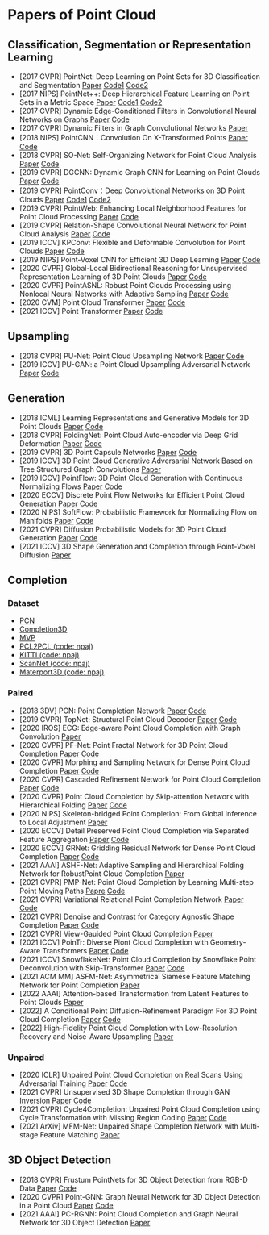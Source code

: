 # Papers of Point Cloud

## Classification, Segmentation or Representation Learning

* [2017 CVPR] PointNet: Deep Learning on Point Sets for 3D Classification and Segmentation [Paper](https://arxiv.org/pdf/1612.00593) [Code1](https://github.com/charlesq34/pointnet) [Code2](https://github.com/fxia22/pointnet.pytorch)
* [2017 NIPS] PointNet++: Deep Hierarchical Feature Learning on Point Sets in a Metric Space [Paper](https://arxiv.org/pdf/1706.02413.pdf) [Code1](https://github.com/charlesq34/pointnet2) [Code2](https://github.com/yanx27/Pointnet_Pointnet2_pytorch)
* [2017 CVPR] Dynamic Edge-Conditioned Filters in Convolutional Neural Networks on Graphs [Paper](https://arxiv.org/pdf/1704.02901.pdf) [Code](https://github.com/mys007/ecc)
* [2017 CVPR] Dynamic Filters in Graph Convolutional Networks [Paper](https://openaccess.thecvf.com/content_cvpr_2017/papers/Simonovsky_Dynamic_Edge-Conditioned_Filters_CVPR_2017_paper.pdf)
* [2018 NIPS] PointCNN：Convolution On X-Transformed Points [Paper](https://arxiv.org/pdf/1801.07791.pdf) [Code](https://github.com/yangyanli/PointCNN)
* [2018 CVPR] SO-Net: Self-Organizing Network for Point Cloud Analysis [Paper](https://arxiv.org/pdf/1803.04249.pdf) [Code](https://github.com/lijx10/SO-Net)
* [2019 CVPR] DGCNN: Dynamic Graph CNN for Learning on Point Clouds [Paper](https://arxiv.org/pdf/1801.07829.pdf) [Code](https://github.com/WangYueFt/dgcnn)
* [2019 CVPR] PointConv：Deep Convolutional Networks on 3D Point Clouds [Paper](https://arxiv.org/pdf/1811.07246.pdf) [Code1](https://github.com/DylanWusee/pointconv) [Code2](https://github.com/DylanWusee/pointconv_pytorch)
* [2019 CVPR] PointWeb: Enhancing Local Neighborhood Features for Point Cloud Processing [Paper](https://openaccess.thecvf.com/content_CVPR_2019/papers/Zhao_PointWeb_Enhancing_Local_Neighborhood_Features_for_Point_Cloud_Processing_CVPR_2019_paper.pdf) [Code](https://github.com/hszhao/PointWeb)
* [2019 CVPR] Relation-Shape Convolutional Neural Network for Point Cloud Analysis [Paper](https://arxiv.org/pdf/1904.07601.pdf) [Code](https://github.com/Yochengliu/Relation-Shape-CNN)
* [2019 ICCV] KPConv: Flexible and Deformable Convolution for Point Clouds [Paper](https://arxiv.org/pdf/1904.08889.pdf) [Code](https://github.com/HuguesTHOMAS/KPConv)
* [2019 NIPS] Point-Voxel CNN for Efficient 3D Deep Learning [Paper](https://arxiv.org/1907.03739) [Code](https://github.com/mit-han-lab/pvcnn)
* [2020 CVPR] Global-Local Bidirectional Reasoning for Unsupervised Representation Learning of 3D Point Clouds [Paper](https://arxiv.org/pdf/2003.12971.pdf) [Code](https://github.com/raoyongming/PointGLR)
* [2020 CVPR] PointASNL: Robust Point Clouds Processing using Nonlocal Neural Networks with Adaptive Sampling [Paper](https://arxiv.org/abs/2003.00492) [Code](https://github.com/yanx27/PointASNL)
* [2020 CVM] Point Cloud Transformer [Paper](https://arxiv.org/pdf/2012.09688) [Code](https://github.com/MenghaoGuo/PCT)
* [2021 ICCV] Point Transformer [Paper](https://arxiv.org/abs/2012.09164) [Code](https://github.com/lucidrains/point-transformer-pytorch)

## Upsampling

* [2018 CVPR] PU-Net: Point Cloud Upsampling Network [Paper](https://arxiv.org/pdf/1801.06761.pdf) [Code](https://github.com/yulequan/PU-Net)
* [2019 ICCV] PU-GAN: a Point Cloud Upsampling Adversarial Network [Paper](https://arxiv.org/abs/1907.10844) [Code](https://github.com/liruihui/PU-GAN)

## Generation

* [2018 ICML] Learning Representations and Generative Models for 3D Point Clouds [Paper](https://arxiv.org/abs/1707.02392) [Code](https://github.com/optas/latent_3d_points)
* [2018 CVPR] FoldingNet: Point Cloud Auto-encoder via Deep Grid Deformation [Paper](https://arxiv.org/pdf/1712.07262.pdf) [Code](https://github.com/AnTao97/UnsupervisedPointCloudReconstruction)
* [2019 CVPR] 3D Point Capsule Networks [Paper](https://arxiv.org/pdf/1812.10775.pdf) [Code](https://github.com/yongheng1991/3D-point-capsule-networks)
* [2019 ICCV] 3D Point Cloud Generative Adversarial Network Based on Tree Structured Graph Convolutions [Paper](https://arxiv.org/abs/1905.06292)
* [2019 ICCV] PointFlow: 3D Point Cloud Generation with Continuous Normalizing Flows [Paper](https://arxiv.org/abs/2103.06564) [Code](https://github.com/lxtGH/PFSegNets)
* [2020 ECCV] Discrete Point Flow Networks for Efficient Point Cloud Generation [Paper](https://arxiv.org/abs/2007.10170) [Code](https://github.com/Regenerator/dpf-nets)
* [2020 NIPS] SoftFlow: Probabilistic Framework for Normalizing Flow on Manifolds [Paper](https://arxiv.org/abs/2006.04604) [Code](https://github.com/ANLGBOY/SoftFlow)
* [2021 CVPR] Diffusion Probabilistic Models for 3D Point Cloud Generation [Paper](https://arxiv.org/abs/2103.01458) [Code](https://github.com/luost26/diffusion-point-cloud)
* [2021 ICCV] 3D Shape Generation and Completion through Point-Voxel Diffusion [Paper](https://arxiv.org/abs/2104.03670)

## Completion

### Dataset

* [PCN](https://drive.google.com/drive/folders/1M_lJN14Ac1RtPtEQxNlCV9e8pom3U6Pa)
* [Completion3D](https://completion3d.stanford.edu/)
* [MVP](https://github.com/paul007pl/MVP_Benchmark/tree/main/completion)
* [PCL2PCL (code: npaj)](https://pan.baidu.com/share/init?surl=jDJJ6RjRpuXpu5GSJcPQmg)
* [KITTI (code: npaj)](https://pan.baidu.com/share/init?surl=jDJJ6RjRpuXpu5GSJcPQmg)
* [ScanNet (code: npaj)](https://pan.baidu.com/share/init?surl=jDJJ6RjRpuXpu5GSJcPQmg)
* [Materport3D (code: npaj)](https://pan.baidu.com/share/init?surl=jDJJ6RjRpuXpu5GSJcPQmg)

### Paired

<!-- * [2018 CVPR] AtlasNet: A Papier-Mache Approach to Learning 3D Surface Generation [Paper](https://arxiv.org/pdf/1802.05384.pdf) [Code](https://github.com/ThibaultGROUEIX/AtlasNet) -->
* [2018 3DV] PCN: Point Completion Network [Paper](https://arxiv.org/pdf/1808.00671.pdf) [Code](https://github.com/wentaoyuan/pcn)
* [2019 CVPR] TopNet: Structural Point Cloud Decoder [Paper](https://openaccess.thecvf.com/content_CVPR_2019/papers/Tchapmi_TopNet_Structural_Point_Cloud_Decoder_CVPR_2019_paper.pdf) [Code](https://github.com/lynetcha/completion3d)
* [2020 IROS] ECG: Edge-aware Point Cloud Completion with Graph Convolution [Paper](http://ras.papercept.net/images/temp/IROS/files/2954.pdf)
* [2020 CVPR] PF-Net: Point Fractal Network for 3D Point Cloud Completion [Paper](https://arxiv.org/pdf/2003.00410.pdf) [Code](https://github.com/zztianzz/PF-Net-Point-Fractal-Network)
* [2020 CVPR] Morphing and Sampling Network for Dense Point Cloud Completion [Paper](https://arxiv.org/pdf/1912.00280.pdf) [Code](https://github.com/Colin97/MSN-Point-Cloud-Completion)
* [2020 CVPR] Cascaded Refinement Network for Point Cloud Completion [Paper](https://arxiv.org/pdf/2004.03327.pdf) [Code](https://github.com/xiaogangw/cascaded-point-completion)
* [2020 CVPR] Point Cloud Completion by Skip-attention Network with Hierarchical Folding [Paper](https://arxiv.org/pdf/2005.03871) [Code](https://github.com/RaminHasibi/SA_Net)
* [2020 NIPS] Skeleton-bridged Point Completion: From Global Inference to Local Adjustment [Paper](https://arxiv.org/abs/2010.07428)
* [2020 ECCV] Detail Preserved Point Cloud Completion via Separated Feature Aggregation [Paper](https://arxiv.org/pdf/2007.02374.pdf) [Code](https://github.com/XLechter/Detail-Preserved-Point-Cloud-Completion-via-SFA)
* [2020 ECCV] GRNet: Gridding Residual Network for Dense Point Cloud Completion [Paper](https://arxiv.org/pdf/2006.03761.pdf) [Code](https://github.com/hzxie/GRNet)
* [2021 AAAI] ASHF-Net: Adaptive Sampling and Hierarchical Folding Network for RobustPoint Cloud Completion [Paper](https://ojs.aaai.org/index.php/AAAI/article/view/16478/16285)
* [2021 CVPR] PMP-Net: Point Cloud Completion by Learning Multi-step Point Moving Paths [Papre](https://arxiv.org/abs/2012.03408) [Code](https://github.com/diviswen/PMP-Net)
* [2021 CVPR] Variational Relational Point Completion Network [Paper](https://arxiv.org/abs/2104.10154) [Code](https://github.com/paul007pl/VRCNet)
* [2021 CVPR] Denoise and Contrast for Category Agnostic Shape Completion [Paper](https://arxiv.org/abs/2103.16671) [Code](https://github.com/antoalli/Deco)
* [2021 CVPR] View-Gauided Point Cloud Completion [Paper](https://arxiv.org/abs/2104.05666)
* [2021 ICCV] PoinTr: Diverse Piont Cloud Completion with Geometry-Aware Transformers [Paper](https://arxiv.org/abs/2108.08839) [Code](https://github.com/yuxumin/PoinTr)
* [2021 ICCV] SnowflakeNet: Point Cloud Completion by Snowflake Point Deconvolution with Skip-Transformer [Paper](https://arxiv.org/abs/2108.04444) [Code](https://github.com/allenxiangx/snowflakenet)
* [2021 ACM MM] ASFM-Net: Asymmetrical Siamese Feature Matching Network for Point Completion [Paper](https://arxiv.org/abs/2104.09587)
* [2022 AAAI] Attention-based Transformation from Latent Features to Point Clouds [Paper](https://arxiv.org/abs/2112.05324)
* [2022] A Conditional Point Diffusion-Refinement Paradigm For 3D Point Cloud Completion [Paper](https://arxiv.org/abs/2112.03530) [Code](https://github.com/ZhaoyangLyu/Point_Diffusion_Refinement)
* [2022] High-Fidelity Point Cloud Completion with Low-Resolution Recovery and Noise-Aware Upsampling [Paper](https://arxiv.org/abs/2112.11271)

### Unpaired

* [2020 ICLR] Unpaired Point Cloud Completion on Real Scans Using Adversarial Training [Paper](https://arxiv.org/abs/1904.00069) [Code](https://github.com/xuelin-chen/pcl2pcl-gan-pub)
* [2021 CVPR] Unsupervised 3D Shape Completion through GAN Inversion [Paper](https://arxiv.org/abs/2104.13366) [Code](https://github.com/junzhezhang/shape-inversion)
* [2021 CVPR] Cycle4Completion: Unpaired Point Cloud Completion using Cycle Transformation with Missing Region Coding [Paper](https://arxiv.org/abs/2103.07838) [Code](https://github.com/diviswen/Cycle4Completion)
* [2021 ArXiv] MFM-Net: Unpaired Shape Completion Network with Multi-stage Feature Matching [Paper](https://arxiv.org/abs/2111.11976)

## 3D Object Detection

* [2018 CVPR] Frustum PointNets for 3D Object Detection from RGB-D Data [Paper](https://arxiv.org/pdf/1711.08488.pdf) [Code](https://github.com/charlesq34/frustum-pointnets)
* [2020 CVPR] Point-GNN: Graph Neural Network for 3D Object Detection in a Point Cloud [Paper](https://arxiv.org/pdf/2003.01251) [Code](https://github.com/WeijingShi/Point-GNN)
* [2021 AAAI] PC-RGNN: Point Cloud Completion and Graph Neural Network for 3D Object Detection [Paper](https://arxiv.org/pdf/2012.10412)

